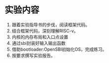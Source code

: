 # 实验内容

1. 跟着实验指导书的步伐，阅读框架代码。
2. 结合框架代码，深刻理解RISC-v。
3. 内核的内存布局和入口点设置
4. 通过sbi封装好输入输出函数
5. 借助bootloader:OpenSBI初始化OS，完成练习。
6. 按要求撰写实验报告。

